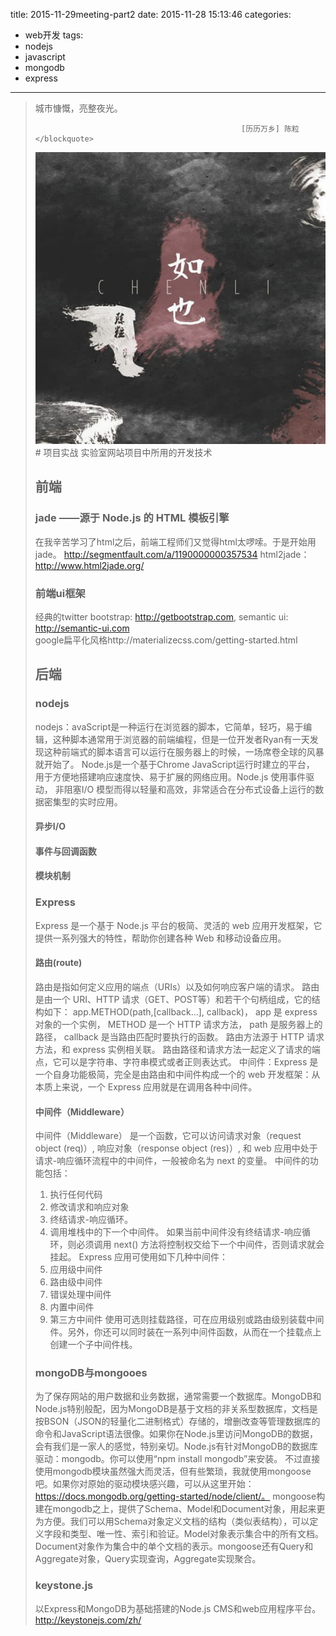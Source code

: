 title: 2015-11-29meeting-part2
date: 2015-11-28 15:13:46
categories:
  - web开发
tags:
  - nodejs
  - javascript
  - mongodb
  - express

---
 <!-- HTML -->
<blockquote class="blockquote-center">城市慷慨，亮整夜光。
 
                                                  [历历万乡] 陈粒</blockquote>

<img src="/uploads/pic03.jpeg" />
<!--more-->
# 项目实战
实验室网站项目中所用的开发技术

## 前端
### jade ——源于 Node.js 的 HTML 模板引擎
在我辛苦学习了html之后，前端工程师们又觉得html太啰嗦。于是开始用jade。
http://segmentfault.com/a/1190000000357534
html2jade： 
http://www.html2jade.org/
### 前端ui框架
经典的twitter bootstrap: http://getbootstrap.com, 
semantic ui: http://semantic-ui.com  
google扁平化风格http://materializecss.com/getting-started.html
## 后端
### nodejs
nodejs：avaScript是一种运行在浏览器的脚本，它简单，轻巧，易于编辑，这种脚本通常用于浏览器的前端编程，但是一位开发者Ryan有一天发现这种前端式的脚本语言可以运行在服务器上的时候，一场席卷全球的风暴就开始了。
Node.js是一个基于Chrome JavaScript运行时建立的平台， 用于方便地搭建响应速度快、易于扩展的网络应用。Node.js 使用事件驱动， 非阻塞I/O 模型而得以轻量和高效，非常适合在分布式设备上运行的数据密集型的实时应用。
#### 异步I/O
#### 事件与回调函数
#### 模块机制
### Express
Express 是一个基于 Node.js 平台的极简、灵活的 web 应用开发框架，它提供一系列强大的特性，帮助你创建各种 Web 和移动设备应用。
#### 路由(route)
路由是指如何定义应用的端点（URIs）以及如何响应客户端的请求。
路由是由一个 URI、HTTP 请求（GET、POST等）和若干个句柄组成，它的结构如下： app.METHOD(path,[callback...], callback)， app 是 express 对象的一个实例， METHOD 是一个 HTTP 请求方法， path 是服务器上的路径， callback 是当路由匹配时要执行的函数。
路由方法源于 HTTP 请求方法，和 express 实例相关联。
路由路径和请求方法一起定义了请求的端点，它可以是字符串、字符串模式或者正则表达式。
中间件：Express 是一个自身功能极简，完全是由路由和中间件构成一个的 web 开发框架：从本质上来说，一个 Express 应用就是在调用各种中间件。
#### 中间件（Middleware） 
中间件（Middleware） 是一个函数，它可以访问请求对象（request object (req)）, 响应对象（response object (res)）, 和 web 应用中处于请求-响应循环流程中的中间件，一般被命名为 next 的变量。
中间件的功能包括：
1. 执行任何代码
2. 修改请求和响应对象
3. 终结请求-响应循环。
4. 调用堆栈中的下一个中间件。
如果当前中间件没有终结请求-响应循环，则必须调用 next() 方法将控制权交给下一个中间件，否则请求就会挂起。
Express 应用可使用如下几种中间件：
1. 应用级中间件
2. 路由级中间件
3. 错误处理中间件
4. 内置中间件
5. 第三方中间件
使用可选则挂载路径，可在应用级别或路由级别装载中间件。另外，你还可以同时装在一系列中间件函数，从而在一个挂载点上创建一个子中间件栈。
### mongoDB与mongooes
为了保存网站的用户数据和业务数据，通常需要一个数据库。MongoDB和Node.js特别般配，因为MongoDB是基于文档的非关系型数据库，文档是按BSON（JSON的轻量化二进制格式）存储的，增删改查等管理数据库的命令和JavaScript语法很像。如果你在Node.js里访问MongoDB的数据，会有我们是一家人的感觉，特别亲切。Node.js有针对MongoDB的数据库驱动：mongodb。你可以使用“npm install mongodb”来安装。
不过直接使用mongodb模块虽然强大而灵活，但有些繁琐，我就使用mongoose吧。如果你对原始的驱动模块感兴趣，可以从这里开始：https://docs.mongodb.org/getting-started/node/client/。
mongoose构建在mongodb之上，提供了Schema、Model和Document对象，用起来更为方便。我们可以用Schema对象定义文档的结构（类似表结构），可以定义字段和类型、唯一性、索引和验证。Model对象表示集合中的所有文档。Document对象作为集合中的单个文档的表示。mongoose还有Query和Aggregate对象，Query实现查询，Aggregate实现聚合。
### keystone.js
以Express和MongoDB为基础搭建的Node.js CMS和web应用程序平台。
http://keystonejs.com/zh/



